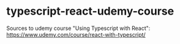 # typescript-react-udemy-course

Sources to udemy course "Using Typescript with React": https://www.udemy.com/course/react-with-typescript/
